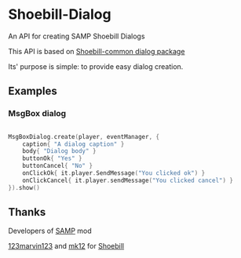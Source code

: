 # Shoebill-Dialog
An API for creating SAMP Shoebill Dialogs

This API is based on [Shoebill-common dialog package](https://github.com/Shoebill/shoebill-common/tree/master/src/main/java/net/gtaun/shoebill/common/dialog)

Its' purpose is simple: to provide easy dialog creation.


## Examples

### MsgBox dialog
```Kotlin

MsgBoxDialog.create(player, eventManager, {
	caption{ "A dialog caption" }
	body{ "Dialog body" }
	buttonOk{ "Yes" }
	buttonCancel{ "No" }
	onClickOk{ it.player.SendMessage("You clicked ok") }
	onClickCancel{ it.player.sendMessage("You clicked cancel") }
}).show()
```

## Thanks

Developers of [SAMP](http://sa-mp.com) mod

[123marvin123](https://github.com/123marvin123) and [mk12](https://github.com/mk124) for [Shoebill](https://github.com/Shoebill)